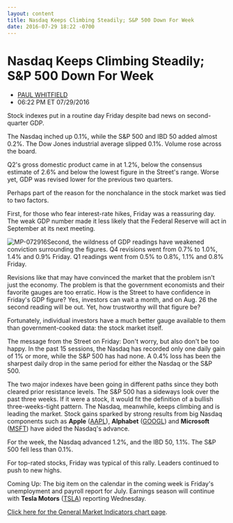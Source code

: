 ```yaml
---
layout: content
title: Nasdaq Keeps Climbing Steadily; S&P 500 Down For Week
date: 2016-07-29 18:22 -0700
---
```



Nasdaq Keeps Climbing Steadily; S&P 500 Down For Week
======================================================




* [PAUL WHITFIELD](https://www.investors.com/author/whitfieldp/ "Posts by PAUL WHITFIELD")
* 06:22 PM ET 07/29/2016




Stock indexes put in a routine day Friday despite bad news on second-quarter GDP.


The Nasdaq inched up 0.1%, while the S&P 500 and IBD 50 added almost 0.2%. The Dow Jones industrial average slipped 0.1%. Volume rose across the board.


Q2's gross domestic product came in at 1.2%, below the consensus estimate of 2.6% and below the lowest figure in the Street's range. Worse yet, GDP was revised lower for the previous two quarters.


Perhaps part of the reason for the nonchalance in the stock market was tied to two factors.


First, for those who fear interest-rate hikes, Friday was a reassuring day. The weak GDP number made it less likely that the Federal Reserve will act in September at its next meeting.


![MP-072916](https://www.investors.com/wp-content/uploads/2016/07/MP-072916-160x300.jpg)Second, the wildness of GDP readings have weakened conviction surrounding the figures. Q4 revisions went from 0.7% to 1.0%, 1.4% and 0.9% Friday. Q1 readings went from 0.5% to 0.8%, 1.1% and 0.8% Friday.


Revisions like that may have convinced the market that the problem isn't just the economy. The problem is that the government economists and their favorite gauges are too erratic. How is the Street to have confidence in Friday's GDP figure? Yes, investors can wait a month, and on Aug. 26 the second reading will be out. Yet, how trustworthy will that figure be?


Fortunately, individual investors have a much better gauge available to them than government-cooked data: the stock market itself.


The message from the Street on Friday: Don't worry, but also don't be too happy. In the past 15 sessions, the Nasdaq has recorded only one daily gain of 1% or more, while the S&P 500 has had none. A 0.4% loss has been the sharpest daily drop in the same period for either the Nasdaq or the S&P 500.


The two major indexes have been going in different paths since they both cleared prior resistance levels. The S&P 500 has a sideways look over the past three weeks. If it were a stock, it would fit the definition of a bullish three-weeks-tight pattern. The Nasdaq, meanwhile, keeps climbing and is leading the market. Stock gains sparked by strong results from big Nasdaq components such as **Apple** ([AAPL](https://research.investors.com/quote.aspx?symbol=AAPL)), **Alphabet** ([GOOGL](https://research.investors.com/quote.aspx?symbol=GOOGL)) and **Microsoft** ([MSFT](https://research.investors.com/quote.aspx?symbol=MSFT)) have aided the Nasdaq's advance.


For the week, the Nasdaq advanced 1.2%, and the IBD 50, 1.1%. The S&P 500 fell less than 0.1%.


For top-rated stocks, Friday was typical of this rally. Leaders continued to push to new highs.


Coming Up: The big item on the calendar in the coming week is Friday's unemployment and payroll report for July. Earnings season will continue with **Tesla Motors** ([TSLA](https://research.investors.com/quote.aspx?symbol=TSLA)) reporting Wednesday.


[Click here for the General Market Indicators chart page](https://www.investors.com/wp-content/uploads/2016/07/GMI_080116.pdf).




